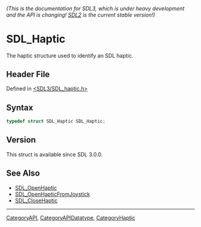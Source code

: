 ###### (This is the documentation for SDL3, which is under heavy development and the API is changing! [SDL2](https://wiki.libsdl.org/SDL2/) is the current stable version!)
# SDL_Haptic

The haptic structure used to identify an SDL haptic.

## Header File

Defined in [<SDL3/SDL_haptic.h>](https://github.com/libsdl-org/SDL/blob/main/include/SDL3/SDL_haptic.h)

## Syntax

```c
typedef struct SDL_Haptic SDL_Haptic;
```

## Version

This struct is available since SDL 3.0.0.

## See Also

- [SDL_OpenHaptic](SDL_OpenHaptic)
- [SDL_OpenHapticFromJoystick](SDL_OpenHapticFromJoystick)
- [SDL_CloseHaptic](SDL_CloseHaptic)

----
[CategoryAPI](CategoryAPI), [CategoryAPIDatatype](CategoryAPIDatatype), [CategoryHaptic](CategoryHaptic)

